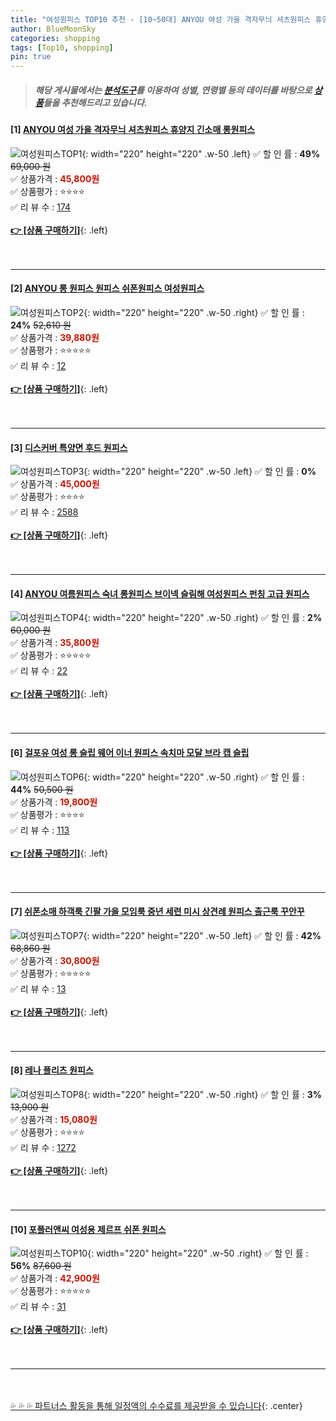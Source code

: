 ```yaml
---
title: "여성원피스 TOP10 추천 - [10~50대] ANYOU 여성 가을 격자무늬 셔츠원피스 휴양지 긴소매 롱원피스"
author: BlueMoonSky
categories: shopping
tags: [Top10, shopping]
pin: true
---
```


> ##### 해당 게시물에서는 [**분석도구**](https://itemscout.io/)를 이용하여 **성별**, **연령별** 등의 데이터를 바탕으로 [**상품**](https://link.coupang.com/a/baae76)들을 추천해드리고 있습니다.

#### [1] [ANYOU 여성 가을 격자무늬 셔츠원피스 휴양지 긴소매 롱원피스](https://link.coupang.com/re/AFFSDP?lptag=AF5964186&subid=bluemoonsky6999&pageKey=7519040387&traceid=V0-153&itemId=19717160829&vendorItemId=87099529778)
![여성원피스TOP1](https://thumbnail8.coupangcdn.com/thumbnails/remote/230x230ex/image/vendor_inventory/4ae6/e3bd7c61676668556b85cddc40cf40132390e221b2b29ed7c47608180adc.jpg){: width="220" height="220" .w-50 .left}
✅ 할 인 률 : **49%** ~~<del class="base-price"> 69,000  </del>원~~<br>
✅ 상품가격 : <span style="color:#cb1400"> **45,800원** </span><br>
✅ 상품평가 : ⭐⭐⭐⭐<br>
✅ 리 뷰 수 : [174](https://link.coupang.com/re/AFFSDP?lptag=AF5964186&subid=bluemoonsky6999&pageKey=7519040387&traceid=V0-153&itemId=19717160829&vendorItemId=87099529778)<br>
<br>
[**👉  [상품 구매하기]**](https://link.coupang.com/re/AFFSDP?lptag=AF5964186&subid=bluemoonsky6999&pageKey=7519040387&traceid=V0-153&itemId=19717160829&vendorItemId=87099529778){: .left}
<br>
<br>
<br>

***

#### [2] [ANYOU 롱 원피스 원피스 쉬폰원피스 여성원피스](https://link.coupang.com/re/AFFSDP?lptag=AF5964186&subid=bluemoonsky6999&pageKey=7500966532&traceid=V0-153&itemId=19635122477&vendorItemId=87100432016)
![여성원피스TOP2](https://thumbnail10.coupangcdn.com/thumbnails/remote/230x230ex/image/vendor_inventory/ddaf/f4d58a841e51910f376419b514d6e36387bac82f38e287e7a6f195d24f31.jpg){: width="220" height="220" .w-50 .right}
✅ 할 인 률 : **24%** ~~<del class="base-price"> 52,610  </del>원~~<br>
✅ 상품가격 : <span style="color:#cb1400"> **39,880원** </span><br>
✅ 상품평가 : ⭐⭐⭐⭐⭐<br>
✅ 리 뷰 수 : [12](https://link.coupang.com/re/AFFSDP?lptag=AF5964186&subid=bluemoonsky6999&pageKey=7500966532&traceid=V0-153&itemId=19635122477&vendorItemId=87100432016)<br>
<br>
[**👉  [상품 구매하기]**](https://link.coupang.com/re/AFFSDP?lptag=AF5964186&subid=bluemoonsky6999&pageKey=7500966532&traceid=V0-153&itemId=19635122477&vendorItemId=87100432016){: .left}
<br>
<br>
<br>

***

#### [3] [디스커버 특양면 후드 원피스](https://link.coupang.com/re/AFFSDP?lptag=AF5964186&subid=bluemoonsky6999&pageKey=7625518378&traceid=V0-153&itemId=20226217904&vendorItemId=87315308415)
![여성원피스TOP3](https://thumbnail9.coupangcdn.com/thumbnails/remote/230x230ex/image/vendor_inventory/ff57/3be902cd207698386370d64cd2b073df7bb2c8e777ec1ee8c295a9f147fa.jpg){: width="220" height="220" .w-50 .left}
✅ 할 인 률 : **0%** <br>
✅ 상품가격 : <span style="color:#cb1400"> **45,000원** </span><br>
✅ 상품평가 : ⭐⭐⭐⭐<br>
✅ 리 뷰 수 : [2588](https://link.coupang.com/re/AFFSDP?lptag=AF5964186&subid=bluemoonsky6999&pageKey=7625518378&traceid=V0-153&itemId=20226217904&vendorItemId=87315308415)<br>
<br>
[**👉  [상품 구매하기]**](https://link.coupang.com/re/AFFSDP?lptag=AF5964186&subid=bluemoonsky6999&pageKey=7625518378&traceid=V0-153&itemId=20226217904&vendorItemId=87315308415){: .left}
<br>
<br>
<br>

***

#### [4] [ANYOU 여름원피스 숙녀 롱원피스 브이넥 슬림해 여성원피스 펀칭 고급 원피스](https://link.coupang.com/re/AFFSDP?lptag=AF5964186&subid=bluemoonsky6999&pageKey=7501302936&traceid=V0-153&itemId=19636523720&vendorItemId=87124536042)
![여성원피스TOP4](https://thumbnail7.coupangcdn.com/thumbnails/remote/230x230ex/image/vendor_inventory/037f/304db576a7c9764f60e2b76950222514a14c87ab0d88e4004cb8110e1dce.jpg){: width="220" height="220" .w-50 .right}
✅ 할 인 률 : **2%** ~~<del class="base-price"> 60,000  </del>원~~<br>
✅ 상품가격 : <span style="color:#cb1400"> **35,800원** </span><br>
✅ 상품평가 : ⭐⭐⭐⭐⭐<br>
✅ 리 뷰 수 : [22](https://link.coupang.com/re/AFFSDP?lptag=AF5964186&subid=bluemoonsky6999&pageKey=7501302936&traceid=V0-153&itemId=19636523720&vendorItemId=87124536042)<br>
<br>
[**👉  [상품 구매하기]**](https://link.coupang.com/re/AFFSDP?lptag=AF5964186&subid=bluemoonsky6999&pageKey=7501302936&traceid=V0-153&itemId=19636523720&vendorItemId=87124536042){: .left}
<br>
<br>
<br>

***

#### [6] [걸포유 여성 롱 슬립 웨어 이너 원피스 속치마 모달 브라 캡 슬립](https://link.coupang.com/re/AFFSDP?lptag=AF5964186&subid=bluemoonsky6999&pageKey=7412586384&traceid=V0-153&itemId=19210171929&vendorItemId=86327361903)
![여성원피스TOP6](https://thumbnail10.coupangcdn.com/thumbnails/remote/230x230ex/image/vendor_inventory/b580/4c193445d8fb2c037965545f0924ce4657e2f17c750cfb9ac71ba4af9f80.jpg){: width="220" height="220" .w-50 .right}
✅ 할 인 률 : **44%** ~~<del class="base-price"> 50,500  </del>원~~<br>
✅ 상품가격 : <span style="color:#cb1400"> **19,800원** </span><br>
✅ 상품평가 : ⭐⭐⭐⭐<br>
✅ 리 뷰 수 : [113](https://link.coupang.com/re/AFFSDP?lptag=AF5964186&subid=bluemoonsky6999&pageKey=7412586384&traceid=V0-153&itemId=19210171929&vendorItemId=86327361903)<br>
<br>
[**👉  [상품 구매하기]**](https://link.coupang.com/re/AFFSDP?lptag=AF5964186&subid=bluemoonsky6999&pageKey=7412586384&traceid=V0-153&itemId=19210171929&vendorItemId=86327361903){: .left}
<br>
<br>
<br>

***

#### [7] [쉬폰소매 하객룩 긴팔 가을 모임룩 중년 세련 미시 상견례 원피스 출근룩 꾸안꾸](https://link.coupang.com/re/AFFSDP?lptag=AF5964186&subid=bluemoonsky6999&pageKey=7572148357&traceid=V0-153&itemId=19972141428&vendorItemId=87070646321)
![여성원피스TOP7](https://thumbnail10.coupangcdn.com/thumbnails/remote/230x230ex/image/vendor_inventory/e50f/b09e6775cac1a6eecfe7bde40ed664b2619756d44edf6103469028ba0658.jpg){: width="220" height="220" .w-50 .left}
✅ 할 인 률 : **42%** ~~<del class="base-price"> 68,860  </del>원~~<br>
✅ 상품가격 : <span style="color:#cb1400"> **30,800원** </span><br>
✅ 상품평가 : ⭐⭐⭐⭐⭐<br>
✅ 리 뷰 수 : [13](https://link.coupang.com/re/AFFSDP?lptag=AF5964186&subid=bluemoonsky6999&pageKey=7572148357&traceid=V0-153&itemId=19972141428&vendorItemId=87070646321)<br>
<br>
[**👉  [상품 구매하기]**](https://link.coupang.com/re/AFFSDP?lptag=AF5964186&subid=bluemoonsky6999&pageKey=7572148357&traceid=V0-153&itemId=19972141428&vendorItemId=87070646321){: .left}
<br>
<br>
<br>

***

#### [8] [레나 플리츠 원피스](https://link.coupang.com/re/AFFSDP?lptag=AF5964186&subid=bluemoonsky6999&pageKey=6188356354&traceid=V0-153&itemId=12198063794&vendorItemId=79469056734)
![여성원피스TOP8](https://thumbnail9.coupangcdn.com/thumbnails/remote/230x230ex/image/rs_quotation_api/crkpun02/50a8a0ad7e934e9892bb00b98690e56c.jpg){: width="220" height="220" .w-50 .right}
✅ 할 인 률 : **3%** ~~<del class="base-price"> 13,900  </del>원~~<br>
✅ 상품가격 : <span style="color:#cb1400"> **15,080원** </span><br>
✅ 상품평가 : ⭐⭐⭐⭐<br>
✅ 리 뷰 수 : [1272](https://link.coupang.com/re/AFFSDP?lptag=AF5964186&subid=bluemoonsky6999&pageKey=6188356354&traceid=V0-153&itemId=12198063794&vendorItemId=79469056734)<br>
<br>
[**👉  [상품 구매하기]**](https://link.coupang.com/re/AFFSDP?lptag=AF5964186&subid=bluemoonsky6999&pageKey=6188356354&traceid=V0-153&itemId=12198063794&vendorItemId=79469056734){: .left}
<br>
<br>
<br>

***

#### [10] [포플러앤씨 여성용 제르프 쉬폰 원피스](https://link.coupang.com/re/AFFSDP?lptag=AF5964186&subid=bluemoonsky6999&pageKey=7136744415&traceid=V0-153&itemId=18075977405&vendorItemId=85400734519)
![여성원피스TOP10](https://thumbnail10.coupangcdn.com/thumbnails/remote/230x230ex/image/rs_quotation_api/o0rq3gm8/30516ab9cb294b55816008dfed059773.jpg){: width="220" height="220" .w-50 .right}
✅ 할 인 률 : **56%** ~~<del class="base-price"> 87,600  </del>원~~<br>
✅ 상품가격 : <span style="color:#cb1400"> **42,900원** </span><br>
✅ 상품평가 : ⭐⭐⭐⭐⭐<br>
✅ 리 뷰 수 : [31](https://link.coupang.com/re/AFFSDP?lptag=AF5964186&subid=bluemoonsky6999&pageKey=7136744415&traceid=V0-153&itemId=18075977405&vendorItemId=85400734519)<br>
<br>
[**👉  [상품 구매하기]**](https://link.coupang.com/re/AFFSDP?lptag=AF5964186&subid=bluemoonsky6999&pageKey=7136744415&traceid=V0-153&itemId=18075977405&vendorItemId=85400734519){: .left}
<br>
<br>
<br>

***
<br><br>[💦 💦 💦 파트너스 활동을 통해 일정액의 수수료를 제공받을 수 있습니다](https://link.coupang.com/a/baae76){: .center}